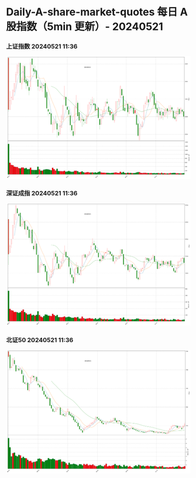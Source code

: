 
# Daily-A-share-market-quotes 每日 A 股指数（5min 更新）- 20240521

### 上证指数 20240521 11:36
![](./fig/2024/5/20240521-sh000001.png)

### 深证成指 20240521 11:36
![](./fig/2024/5/20240521-sz399001.png)

### 北证50 20240521 11:36
![](./fig/2024/5/20240521-bj899050.png)
